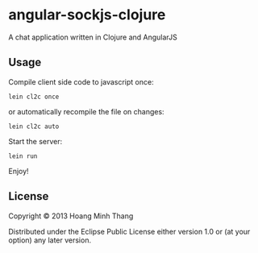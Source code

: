 # angular-sockjs-clojure

A chat application written in Clojure and AngularJS

## Usage

Compile client side code to javascript once:
```
lein cl2c once
```
or automatically recompile the file on changes:
```
lein cl2c auto
```

Start the server:
```
lein run
```

Enjoy!

## License

Copyright © 2013 Hoang Minh Thang

Distributed under the Eclipse Public License either version 1.0 or (at
your option) any later version.
